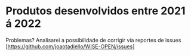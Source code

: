# Produtos desenvolvidos entre 2021 á 2022

Problemas? Analisarei a possibilidade de corrigir via reportes de  issues [https://github.com/joaotadiello/WISE-OPEN/issues]
